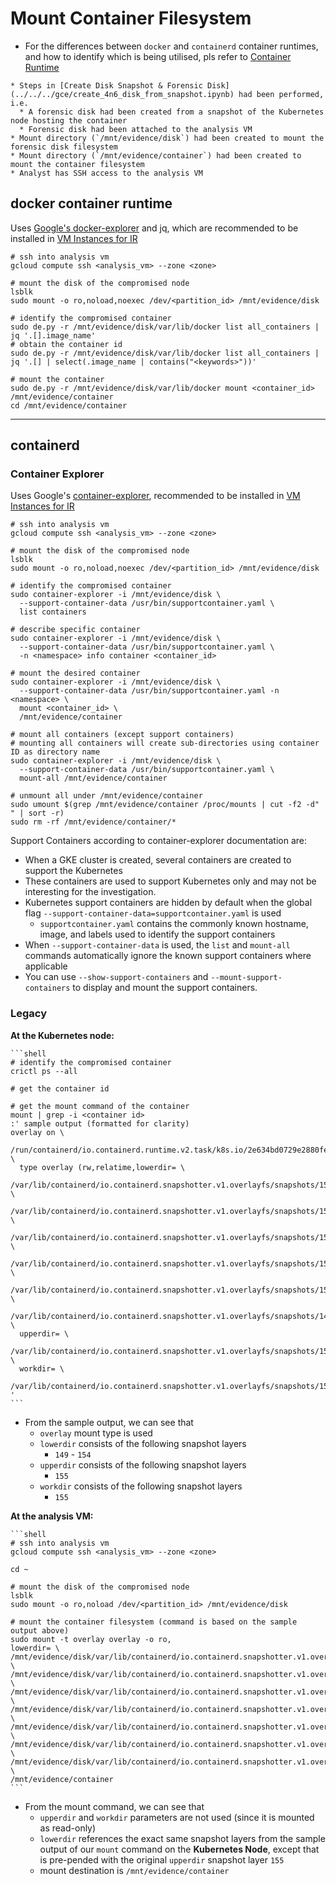 # Mount Container Filesystem

* For the differences between `docker` and `containerd` container runtimes, and how to identify which is being utilised, pls refer to [Container Runtime](../../bg/container_runtime.md)

```{admonition} Pre-Requisites
* Steps in [Create Disk Snapshot & Forensic Disk](../../../gce/create_4n6_disk_from_snapshot.ipynb) had been performed, i.e.
  * A forensic disk had been created from a snapshot of the Kubernetes node hosting the container
  * Forensic disk had been attached to the analysis VM
* Mount directory (`/mnt/evidence/disk`) had been created to mount the forensic disk filesystem
* Mount directory (`/mnt/evidence/container`) had been created to mount the container filesystem
* Analyst has SSH access to the analysis VM
```

## docker container runtime

Uses [Google's docker-explorer](https://github.com/google/docker-explorer) and jq, which are recommended to be installed in [VM Instances for IR](../../../admin/vm_instances_for_ir.md)

```shell
# ssh into analysis vm
gcloud compute ssh <analysis_vm> --zone <zone>

# mount the disk of the compromised node
lsblk
sudo mount -o ro,noload,noexec /dev/<partition_id> /mnt/evidence/disk

# identify the compromised container
sudo de.py -r /mnt/evidence/disk/var/lib/docker list all_containers | jq '.[].image_name'
# obtain the container id
sudo de.py -r /mnt/evidence/disk/var/lib/docker list all_containers | jq '.[] | select(.image_name | contains("<keywords>"))'

# mount the container
sudo de.py -r /mnt/evidence/disk/var/lib/docker mount <container_id> /mnt/evidence/container
cd /mnt/evidence/container
```
* * *

## containerd

### Container Explorer

Uses Google's [container-explorer](https://github.com/google/container-explorer), recommended to be installed in [VM Instances for IR](../../../admin/vm_instances_for_ir.md)

```shell
# ssh into analysis vm
gcloud compute ssh <analysis_vm> --zone <zone>

# mount the disk of the compromised node
lsblk
sudo mount -o ro,noload,noexec /dev/<partition_id> /mnt/evidence/disk

# identify the compromised container
sudo container-explorer -i /mnt/evidence/disk \
  --support-container-data /usr/bin/supportcontainer.yaml \
  list containers

# describe specific container
sudo container-explorer -i /mnt/evidence/disk \
  --support-container-data /usr/bin/supportcontainer.yaml \
  -n <namespace> info container <container_id>

# mount the desired container
sudo container-explorer -i /mnt/evidence/disk \
  --support-container-data /usr/bin/supportcontainer.yaml -n <namespace> \
  mount <container_id> \
  /mnt/evidence/container
  
# mount all containers (except support containers)
# mounting all containers will create sub-directories using container ID as directory name
sudo container-explorer -i /mnt/evidence/disk \
  --support-container-data /usr/bin/supportcontainer.yaml \
  mount-all /mnt/evidence/container

# unmount all under /mnt/evidence/container
sudo umount $(grep /mnt/evidence/container /proc/mounts | cut -f2 -d" " | sort -r)
sudo rm -rf /mnt/evidence/container/*
```

Support Containers according to container-explorer documentation are:
* When a GKE cluster is created, several containers are created to support the Kubernetes
* These containers are used to support Kubernetes only and may not be interesting for the investigation.
* Kubernetes support containers are hidden by default when the global flag `--support-container-data=supportcontainer.yaml` is used
    * `supportcontainer.yaml` contains the commonly known hostname, image, and labels used to identify the support containers
* When `--support-container-data` is used, the `list` and `mount-all` commands automatically ignore the known support containers where applicable
* You can use `--show-support-containers` and `--mount-support-containers` to display and mount the support containers.

### Legacy

**At the Kubernetes node:**
````{div} full-width
```shell
# identify the compromised container
crictl ps --all

# get the container id

# get the mount command of the container
mount | grep -i <container id>
:' sample output (formatted for clarity)
overlay on \
  /run/containerd/io.containerd.runtime.v2.task/k8s.io/2e634bd0729e2880fedd159da4f8988bb69e840a1bcae7a84ccfe1bd85432430/rootfs \
  type overlay (rw,relatime,lowerdir= \
  /var/lib/containerd/io.containerd.snapshotter.v1.overlayfs/snapshots/154/fs: \
  /var/lib/containerd/io.containerd.snapshotter.v1.overlayfs/snapshots/153/fs: \
  /var/lib/containerd/io.containerd.snapshotter.v1.overlayfs/snapshots/152/fs: \
  /var/lib/containerd/io.containerd.snapshotter.v1.overlayfs/snapshots/151/fs: \
  /var/lib/containerd/io.containerd.snapshotter.v1.overlayfs/snapshots/150/fs: \
  /var/lib/containerd/io.containerd.snapshotter.v1.overlayfs/snapshots/149/fs, \
  upperdir= \ 
  /var/lib/containerd/io.containerd.snapshotter.v1.overlayfs/snapshots/155/fs, \ 
  workdir= \ 
  /var/lib/containerd/io.containerd.snapshotter.v1.overlayfs/snapshots/155/work)
'
```
````

* From the sample output, we can see that
    * `overlay` mount type is used
    * `lowerdir` consists of the following snapshot layers
        * `149` - `154`
    * `upperdir` consists of the following snapshot layers
        * `155`
    * `workdir` consists of the following snapshot layers
        * `155`

**At the analysis VM:**
````{div} full-width
```shell
# ssh into analysis vm
gcloud compute ssh <analysis_vm> --zone <zone>

cd ~

# mount the disk of the compromised node
lsblk
sudo mount -o ro,noload /dev/<partition_id> /mnt/evidence/disk

# mount the container filesystem (command is based on the sample output above)
sudo mount -t overlay overlay -o ro, 
lowerdir= \ 
/mnt/evidence/disk/var/lib/containerd/io.containerd.snapshotter.v1.overlayfs/snapshots/155/fs: \ 
/mnt/evidence/disk/var/lib/containerd/io.containerd.snapshotter.v1.overlayfs/snapshots/154/fs: \
/mnt/evidence/disk/var/lib/containerd/io.containerd.snapshotter.v1.overlayfs/snapshots/153/fs: \
/mnt/evidence/disk/var/lib/containerd/io.containerd.snapshotter.v1.overlayfs/snapshots/152/fs: \
/mnt/evidence/disk/var/lib/containerd/io.containerd.snapshotter.v1.overlayfs/snapshots/151/fs: \
/mnt/evidence/disk/var/lib/containerd/io.containerd.snapshotter.v1.overlayfs/snapshots/150/fs: \
/mnt/evidence/disk/var/lib/containerd/io.containerd.snapshotter.v1.overlayfs/snapshots/149/fs \
/mnt/evidence/container
```
````

* From the mount command, we can see that
    * `upperdir` and `workdir` parameters are not used (since it is mounted as read-only)
    * `lowerdir` references the exact same snapshot layers from the sample output of our `mount` command on the **Kubernetes Node**, except that is pre-pended with the original `upperdir` snapshot layer `155`
    *  mount destination is `/mnt/evidence/container`

